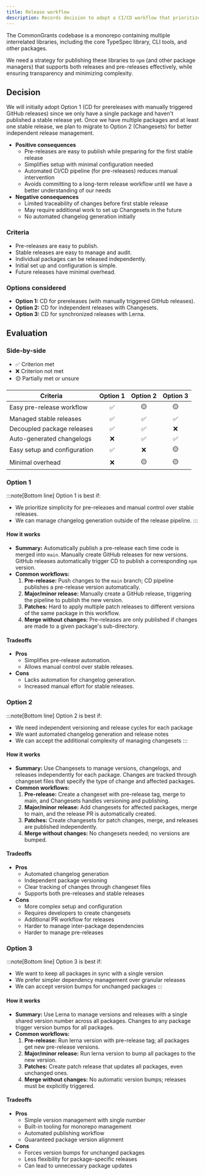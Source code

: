 ```yaml
---
title: Release workflow
description: Records decision to adopt a CI/CD workflow that prioritizes pre-releases initially, and then stable releases using Changesets.
---
```


The CommonGrants codebase is a monorepo containing multiple interrelated libraries, including the core TypeSpec library, CLI tools, and other packages.

We need a strategy for publishing these libraries to `npm` (and other package managers) that supports both releases and pre-releases effectively, while ensuring transparency and minimizing complexity.

## Decision

We will initially adopt Option 1 (CD for prereleases with manually triggered GitHub releases) since we only have a single package and haven't published a stable release yet. Once we have multiple packages and at least one stable release, we plan to migrate to Option 2 (Changesets) for better independent release management.

- **Positive consequences**
  - Pre-releases are easy to publish while preparing for the first stable release
  - Simplifies setup with minimal configuration needed
  - Automated CI/CD pipeline (for pre-releases) reduces manual intervention
  - Avoids committing to a long-term release workflow until we have a better understanding of our needs
- **Negative consequences**
  - Limited traceability of changes before first stable release
  - May require additional work to set up Changesets in the future
  - No automated changelog generation initially

### Criteria

- Pre-releases are easy to publish.
- Stable releases are easy to manage and audit.
- Individual packages can be released independently.
- Initial set up and configuration is simple.
- Future releases have minimal overhead.

### Options considered

- **Option 1:** CD for prereleases (with manually triggered GitHub releases).
- **Option 2:** CD for independent releases with Changesets.
- **Option 3:** CD for synchronized releases with Lerna.

## Evaluation

### Side-by-side

- ✅ Criterion met
- ❌ Criterion not met
- 🟡 Partially met or unsure

| Criteria                     | Option 1 | Option 2 | Option 3 |
| ---------------------------- | :------: | :------: | :------: |
| Easy pre-release workflow    |    ✅    |    🟡    |    🟡    |
| Managed stable releases      |    ✅    |    ✅    |    ✅    |
| Decoupled package releases   |    ✅    |    ✅    |    ❌    |
| Auto-generated changelogs    |    ❌    |    ✅    |    ✅    |
| Easy setup and configuration |    ✅    |    ❌    |    🟡    |
| Minimal overhead             |    ❌    |    🟡    |    🟡    |

### Option 1

:::note[Bottom line]
Option 1 is best if:

- We prioritize simplicity for pre-releases and manual control over stable releases.
- We can manage changelog generation outside of the release pipeline.
  :::

#### How it works

- **Summary:** Automatically publish a pre-release each time code is merged into `main`. Manually create GitHub releases for new versions. GitHub releases automatically trigger CD to publish a corresponding `npm` version.
- **Common workflows:**
  1. **Pre-release:** Push changes to the `main` branch; CD pipeline publishes a pre-release version automatically.
  2. **Major/minor release:** Manually create a GitHub release, triggering the pipeline to publish the new version.
  3. **Patches:** Hard to apply multiple patch releases to different versions of the same package in this workflow.
  4. **Merge without changes:** Pre-releases are only published if changes are made to a given package's sub-directory.

#### Tradeoffs

- **Pros**
  - Simplifies pre-release automation.
  - Allows manual control over stable releases.
- **Cons**
  - Lacks automation for changelog generation.
  - Increased manual effort for stable releases.

### Option 2

:::note[Bottom line]
Option 2 is best if:

- We need independent versioning and release cycles for each package
- We want automated changelog generation and release notes
- We can accept the additional complexity of managing changesets
  :::

#### How it works

- **Summary:** Use Changesets to manage versions, changelogs, and releases independently for each package. Changes are tracked through changeset files that specify the type of change and affected packages.
- **Common workflows:**
  1. **Pre-release:** Create a changeset with pre-release tag, merge to main, and Changesets handles versioning and publishing.
  2. **Major/minor release:** Add changesets for affected packages, merge to main, and the release PR is automatically created.
  3. **Patches:** Create changesets for patch changes, merge, and releases are published independently.
  4. **Merge without changes:** No changesets needed; no versions are bumped.

#### Tradeoffs

- **Pros**
  - Automated changelog generation
  - Independent package versioning
  - Clear tracking of changes through changeset files
  - Supports both pre-releases and stable releases
- **Cons**
  - More complex setup and configuration
  - Requires developers to create changesets
  - Additional PR workflow for releases
  - Harder to manage inter-package dependencies
  - Harder to manage pre-releases

### Option 3

:::note[Bottom line]
Option 3 is best if:

- We want to keep all packages in sync with a single version
- We prefer simpler dependency management over granular releases
- We can accept version bumps for unchanged packages
  :::

#### How it works

- **Summary:** Use Lerna to manage versions and releases with a single shared version number across all packages. Changes to any package trigger version bumps for all packages.
- **Common workflows:**
  1. **Pre-release:** Run lerna version with pre-release tag; all packages get new pre-release versions.
  2. **Major/minor release:** Run lerna version to bump all packages to the new version.
  3. **Patches:** Create patch release that updates all packages, even unchanged ones.
  4. **Merge without changes:** No automatic version bumps; releases must be explicitly triggered.

#### Tradeoffs

- **Pros**
  - Simple version management with single number
  - Built-in tooling for monorepo management
  - Automated publishing workflow
  - Guaranteed package version alignment
- **Cons**
  - Forces version bumps for unchanged packages
  - Less flexibility for package-specific releases
  - Can lead to unnecessary package updates
